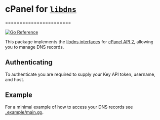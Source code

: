 # cPanel for [`libdns`](https://github.com/libdns/libdns)
=======================

[![Go Reference](https://pkg.go.dev/badge/test.svg)](https://pkg.go.dev/github.com/libdns/TODO:PROVIDER_NAME)

This package implements the [libdns interfaces](https://github.com/libdns/libdns) for [cPanel API 2](https://api.docs.cpanel.net/), allowing you to manage DNS records.

## Authenticating

To authenticate you are required to supply your Key API token, username, and host.

## Example

For a minimal example of how to access your DNS records see [_example/main.go](_example/main.go).
